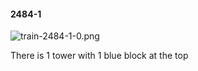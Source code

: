#### 2484-1
![train-2484-1-0.png](https://github.com/lil-lab/nlvr/raw/master/nlvr/train/images/43/train-2484-1-0.png "train-2484-1-0.png")

There is 1 tower with 1 blue block at the top